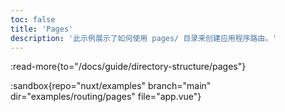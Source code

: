 ```yaml
---
toc: false
title: 'Pages'
description: '此示例展示了如何使用 pages/ 目录来创建应用程序路由。'
---
```


:read-more{to="/docs/guide/directory-structure/pages"}

:sandbox{repo="nuxt/examples" branch="main" dir="examples/routing/pages" file="app.vue"}
